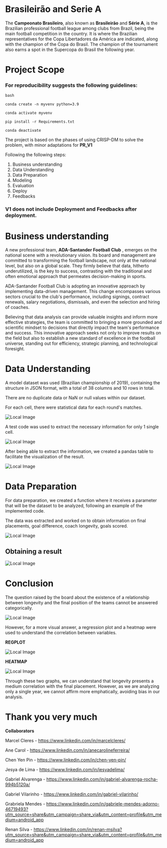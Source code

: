 # Brasileirão and Serie A

The **Campeonato Brasileiro**, also known as **Brasileirão** and **Série A**, is the Brazilian professional football league among clubs from Brazil, being the main football competition in the country. It is where the Brazilian representatives for the Copa Libertadores da América are indicated, along with the champion of the Copa do Brasil. The champion of the tournament also earns a spot in the Supercopa do Brasil the following year.

# Project Scope

### For reproducibility suggests the following guidelines:

```
bash

conda create -n myvenv python=3.9

conda activate myvenv

pip install -r Requirements.txt

conda deactivate

```
The project is based on the phases of using CRISP-DM to solve the problem, with minor adaptations for **PR_V1**

Following the following steps:

1. Business understanding
2. Data Understanding
3. Data Preparation
4. Modeling
5. Evaluation
6. Deploy
7. Feedbacks

### V1 does not include Deployment and Feedbacks after deployment.

# Business understanding
A new professional team, **ADA-Santander Football Club** , emerges on the national scene with a revolutionary vision. Its board and management are committed to transforming the football landscape, not only at the national level, but also on a global scale. They firmly believe that data, hitherto underutilized, is the key to success, contrasting with the traditional and often emotional approach that permeates decision-making in sports.

ADA-Santander Football Club is adopting an innovative approach by implementing data-driven management. This change encompasses various sectors crucial to the club's performance, including signings, contract renewals, salary negotiations, dismissals, and even the selection and hiring of coaches.

Believing that data analysis can provide valuable insights and inform more effective strategies, the team is committed to bringing a more grounded and scientific mindset to decisions that directly impact the team's performance and success. This innovative approach seeks not only to improve results on the field but also to establish a new standard of excellence in the football universe, standing out for efficiency, strategic planning, and technological foresight.

# Data Understanding

A model dataset was used (Brazilian championship of 2019), containing the structure in JSON format, with a total of 38 columns and 10 rows in total.

There are no duplicate data or NaN or null values within our dataset.

For each cell, there were statistical data for each round's matches.

![Local Image](img/file1.png)

A test code was used to extract the necessary information for only 1 single cell.

![Local Image](img/teste1.png)

After being able to extract the information, we created a pandas table to facilitate the visualization of the result.

![Local Image](img/Eg1.png)

# Data Preparation 

For data preparation, we created a function where it receives a parameter that will be the dataset to be analyzed, following an example of the implemented code.

The data was extracted and worked on to obtain information on final placements, goal difference, coach longevity, goals scored.

![Local Image](img/codigo1.png)

## Obtaining a result

![Local Image](img/dados_finais.png)

# Conclusion

The question raised by the board about the existence of a relationship between longevity and the final position of the teams cannot be answered categorically.

![Local Image](img/grafico_final.png)

However, for a more visual answer, a regression plot and a heatmap were used to understand the correlation between variables.

**REGPLOT**

![Local Image](img/regplot.png)

**HEATMAP**

![Local Image](img/correlacao.png)

Through these two graphs, we can understand that longevity presents a medium correlation with the final placement. However, as we are analyzing only a single year, we cannot affirm more emphatically, avoiding bias in our analysis.

# Thank you very much
**Collaborators**

Marcel Cleres - https://www.linkedin.com/in/marcelcleres/

Ane Carol - https://www.linkedin.com/in/anecarolineferreira/

Chen Yen Pin - https://www.linkedin.com/in/chen-yen-pin/

Jesya de Lima - https://www.linkedin.com/in/jesyadelima/

Gabriel Alvarenga - https://www.linkedin.com/in/gabriel-alvarenga-rocha-994b5120a/

Gabriel Vilarinho - https://www.linkedin.com/in/gabriel-vilarinho/

Grabriela Mendes - https://www.linkedin.com/in/gabriele-mendes-adorno-46719493?utm_source=share&utm_campaign=share_via&utm_content=profile&utm_medium=android_app

Renan Silva - https://www.linkedin.com/in/renan-msilva?utm_source=share&utm_campaign=share_via&utm_content=profile&utm_medium=android_app 






